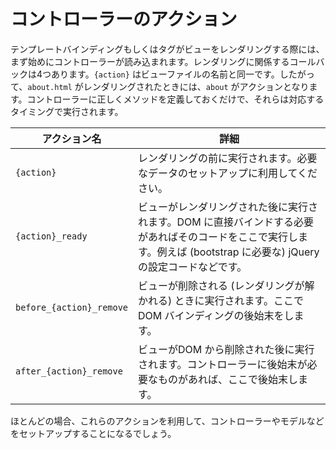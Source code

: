 # コントローラーのアクション

テンプレートバインディングもしくはタグがビューをレンダリングする際には、まず始めにコントローラーが読み込まれます。レンダリングに関係するコールバックは4つあります。```{action}``` はビューファイルの名前と同一です。したがって、```about.html``` がレンダリングされたときには、```about``` がアクションとなります。コントローラーに正しくメソッドを定義しておくだけで、それらは対応するタイミングで実行されます。

| アクション名           | 詳細 |
|-----------------------|-----------------------------------------------------|
| ```{action}``` | レンダリングの前に実行されます。必要なデータのセットアップに利用してください。       |
| ```{action}_ready``` | ビューがレンダリングされた後に実行されます。DOM に直接バインドする必要があればそのコードをここで実行します。例えば (bootstrap に必要な) jQuery の設定コードなどです。 |
| ```before_{action}_remove``` | ビューが削除される (レンダリングが解かれる) ときに実行されます。ここで DOM バインディングの後始末をします。|
| ```after_{action}_remove``` | ビューがDOM から削除された後に実行されます。コントローラーに後始末が必要なものがあれば、ここで後始末します。||

ほとんどの場合、これらのアクションを利用して、コントローラーやモデルなどをセットアップすることになるでしょう。

